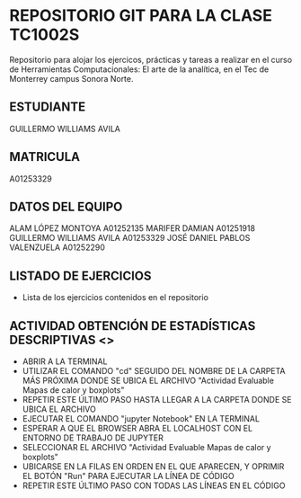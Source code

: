 # REPOSITORIO GIT PARA LA CLASE TC1002S
Repositorio para alojar los ejercicos, prácticas y tareas a realizar 
en el curso de Herramientas Computacionales: El arte de la analítica,
en el Tec de Monterrey campus Sonora Norte.
## ESTUDIANTE 
GUILLERMO WILLIAMS AVILA

## MATRICULA
A01253329

## DATOS DEL EQUIPO
ALAM LÓPEZ MONTOYA			A01252135
MARIFER DAMIAN				A01251918
GUILLERMO WILLIAMS AVILA		A01253329
JOSÉ DANIEL PABLOS VALENZUELA		A01252290


## LISTADO DE EJERCICIOS
* Lista de los ejercicios contenidos en el repositorio

## ACTIVIDAD OBTENCIÓN DE ESTADÍSTICAS DESCRIPTIVAS <<USO DEL ARCHIVO>>
* 	ABRIR A LA TERMINAL 
* 	UTILIZAR EL COMANDO "cd" SEGUIDO DEL NOMBRE DE LA CARPETA MÁS 
	PRÓXIMA DONDE SE UBICA EL ARCHIVO "Actividad Evaluable Mapas 
	de calor y boxplots"
* 	REPETIR ESTE ÚLTIMO PASO HASTA LLEGAR A LA CARPETA DONDE SE 
	UBICA EL ARCHIVO
*	EJECUTAR EL COMANDO "jupyter Notebook" EN LA TERMINAL
*	ESPERAR A QUE EL BROWSER ABRA EL LOCALHOST CON EL ENTORNO DE 
	TRABAJO DE JUPYTER
*	SELECCIONAR EL ARCHIVO "Actividad Evaluable Mapas de calor 
	y boxplots"
*	UBICARSE EN LA FILAS EN ORDEN EN EL QUE APARECEN, Y OPRIMIR 
	EL BOTÓN "Run" PARA EJECUTAR LA LÍNEA DE CÓDIGO
*	REPETIR ESTE ÚLTIMO PASO CON TODAS LAS LÍNEAS EN EL CÓDIGO 
